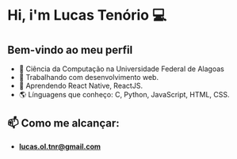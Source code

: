 # Hi, i'm Lucas Tenório 💻
##   Bem-vindo ao meu perfil

- 📘 Ciência da Computação na Universidade Federal de Alagoas
- 🔭 Trabalhando com desenvolvimento web.
- 🌱 Aprendendo React Native, ReactJS.
- 🌎 Línguagens que conheço: C, Python, JavaScript, HTML, CSS.

## 📫 Como me alcançar:
- **lucas.ol.tnr@gmail.com**
